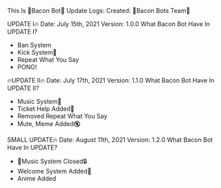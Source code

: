 This Is 🥓Bacon Bot🥓 Update Logs:
Created: 🥓Bacon Bots Team🤖

UPDATE I🔥
Date: July 15th, 2021
Version: 1.0.0
What Bacon Bot Have In UPDATE I?
 - Ban System
 - Kick System🦵
 - Repeat What You Say
 - PONG!

🔥UPDATE II🔥
Date: July 17th, 2021
Version: 1.1.0
What Bacon Bot Have In UPDATE II?
 - Music System🎵
 - Ticket Help Added🎫
 - Removed Repeat What You Say
 - Mute, Meme Added🔇
 
SMALL UPDATE🔥
Date: August 11th, 2021
Version: 1.2.0
What Bacon Bot Have In UPDATE?
 - 🎵Music System Closed🔒
 - Welcome System Added👋
 - Anime Added
